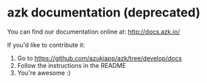 # azk documentation (deprecated)

You can find our documentation online at: http://docs.azk.io/

If you'd like to contribute it:

1. Go to https://github.com/azukiapp/azk/tree/develop/docs
2. Follow the instructions in the README
3. You're awesome :)
